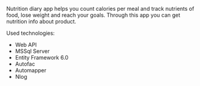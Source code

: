 Nutrition diary app helps you count calories per meal and track nutrients of food, lose weight and reach your goals.
Through this app you can get nutrition info about product.

Used technologies:
- Web API
- MSSql Server
- Entity Framework 6.0
- Autofac
- Automapper
- Nlog


